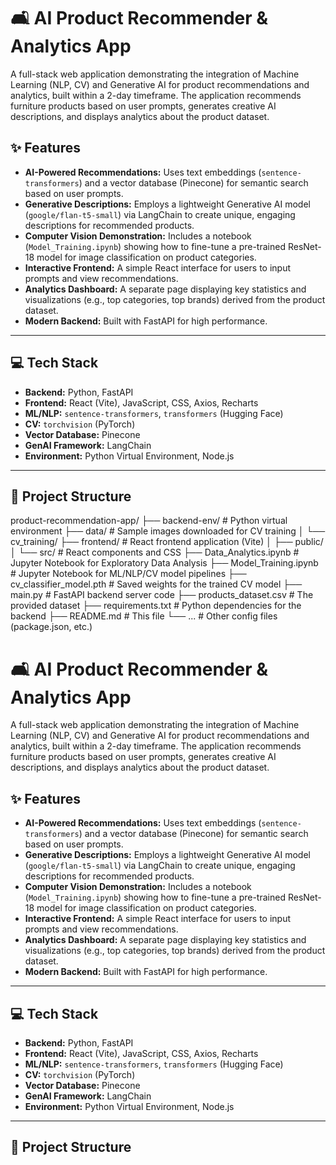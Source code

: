 # 🛋️ AI Product Recommender & Analytics App

A full-stack web application demonstrating the integration of Machine Learning (NLP, CV) and Generative AI for product recommendations and analytics, built within a 2-day timeframe. The application recommends furniture products based on user prompts, generates creative AI descriptions, and displays analytics about the product dataset.

## ✨ Features

* **AI-Powered Recommendations:** Uses text embeddings (`sentence-transformers`) and a vector database (Pinecone) for semantic search based on user prompts.
* **Generative Descriptions:** Employs a lightweight Generative AI model (`google/flan-t5-small`) via LangChain to create unique, engaging descriptions for recommended products.
* **Computer Vision Demonstration:** Includes a notebook (`Model_Training.ipynb`) showing how to fine-tune a pre-trained ResNet-18 model for image classification on product categories.
* **Interactive Frontend:** A simple React interface for users to input prompts and view recommendations.
* **Analytics Dashboard:** A separate page displaying key statistics and visualizations (e.g., top categories, top brands) derived from the product dataset.
* **Modern Backend:** Built with FastAPI for high performance.

---

## 💻 Tech Stack

* **Backend:** Python, FastAPI
* **Frontend:** React (Vite), JavaScript, CSS, Axios, Recharts
* **ML/NLP:** `sentence-transformers`, `transformers` (Hugging Face)
* **CV:** `torchvision` (PyTorch)
* **Vector Database:** Pinecone
* **GenAI Framework:** LangChain
* **Environment:** Python Virtual Environment, Node.js

---

## 📁 Project Structure

product-recommendation-app/
├── backend-env/          # Python virtual environment
├── data/                 # Sample images downloaded for CV training
│   └── cv_training/
├── frontend/             # React frontend application (Vite)
│   ├── public/
│   └── src/              # React components and CSS
├── Data_Analytics.ipynb  # Jupyter Notebook for Exploratory Data Analysis
├── Model_Training.ipynb  # Jupyter Notebook for ML/NLP/CV model pipelines
├── cv_classifier_model.pth # Saved weights for the trained CV model
├── main.py               # FastAPI backend server code
├── products_dataset.csv  # The provided dataset
├── requirements.txt      # Python dependencies for the backend
├── README.md             # This file
└── ...                   # Other config files (package.json, etc.)

# 🛋️ AI Product Recommender & Analytics App

A full-stack web application demonstrating the integration of Machine Learning (NLP, CV) and Generative AI for product recommendations and analytics, built within a 2-day timeframe. The application recommends furniture products based on user prompts, generates creative AI descriptions, and displays analytics about the product dataset.

## ✨ Features

* **AI-Powered Recommendations:** Uses text embeddings (`sentence-transformers`) and a vector database (Pinecone) for semantic search based on user prompts.
* **Generative Descriptions:** Employs a lightweight Generative AI model (`google/flan-t5-small`) via LangChain to create unique, engaging descriptions for recommended products.
* **Computer Vision Demonstration:** Includes a notebook (`Model_Training.ipynb`) showing how to fine-tune a pre-trained ResNet-18 model for image classification on product categories.
* **Interactive Frontend:** A simple React interface for users to input prompts and view recommendations.
* **Analytics Dashboard:** A separate page displaying key statistics and visualizations (e.g., top categories, top brands) derived from the product dataset.
* **Modern Backend:** Built with FastAPI for high performance.

---

## 💻 Tech Stack

* **Backend:** Python, FastAPI
* **Frontend:** React (Vite), JavaScript, CSS, Axios, Recharts
* **ML/NLP:** `sentence-transformers`, `transformers` (Hugging Face)
* **CV:** `torchvision` (PyTorch)
* **Vector Database:** Pinecone
* **GenAI Framework:** LangChain
* **Environment:** Python Virtual Environment, Node.js

---

## 📁 Project Structure